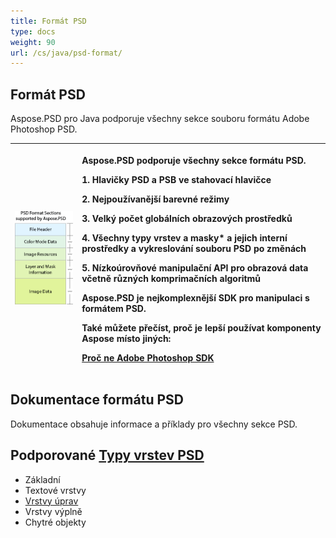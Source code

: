 ```yaml
---
title: Formát PSD
type: docs
weight: 90
url: /cs/java/psd-format/
---
```


## **Formát PSD**
Aspose.PSD pro Java podporuje všechny sekce souboru formátu Adobe Photoshop PSD.

|![todo:image_alt_text](psd-file_1.png)|<p>Aspose.PSD podporuje všechny sekce formátu PSD.</p><p>1. Hlavičky PSD a PSB ve stahovací hlavičce</p><p>2. Nejpoužívanější barevné režimy</p><p>3. Velký počet globálních obrazových prostředků</p><p>4. Všechny typy vrstev a masky* a jejich interní prostředky a vykreslování souboru PSD po změnách</p><p>5. Nízkoúrovňové manipulační API pro obrazová data včetně různých komprimačních algoritmů</p><p> </p><p>Aspose.PSD je nejkomplexnější SDK pro manipulaci s formátem PSD.</p><p>Také můžete přečíst, proč je lepší používat komponenty Aspose místo jiných:</p><p>[Proč ne Adobe Photoshop SDK](/cs/java/why-not-adobe-photoshop-sdk-html/)</p><p> </p>|
| :- | :- |
## **Dokumentace formátu PSD**
Dokumentace obsahuje informace a příklady pro všechny sekce PSD.

## **Podporované [Typy vrstev PSD](/cs/java/layer-types/)**

- Základní 
- Textové vrstvy
- [Vrstvy úprav](/cs/java/layer-types/adjustment-layer/)
- Vrstvy výplně
- Chytré objekty
